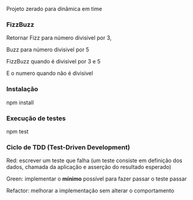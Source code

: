 
Projeto zerado para dinâmica em time

### FizzBuzz
Retornar Fizz para número divisivel por 3,

Buzz para número divisivel por 5

FizzBuzz quando é divisivel por 3 e 5

E o numero quando não é divisivel

### Instalação
npm install

### Execução de testes
npm test

### Ciclo de TDD (Test-Driven Development)

Red: escrever um teste que falha (um teste consiste em definição dos dados, chamada da aplicação e asserção do resultado esperado)

Green: implementar o **mínimo** possível para fazer passar o teste passar

Refactor: melhorar a implementação sem alterar o comportamento 